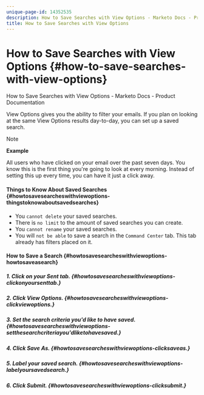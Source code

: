 ```yaml
---
unique-page-id: 14352535
description: How to Save Searches with View Options - Marketo Docs - Product Documentation
title: How to Save Searches with View Options
---
```


# How to Save Searches with View Options {#how-to-save-searches-with-view-options}

How to Save Searches with View Options - Marketo Docs - Product Documentation

View Options gives you the ability to filter your emails. If you plan on looking at the same View Options results day-to-day, you can set up a saved search.

>[!NOTE]
>
>**Example**
>
>All users who have clicked on your email over the past seven days. You know this is the first thing you're going to look at every morning. Instead of setting this up every time, you can have it just a click away.

#### Things to Know About Saved Searches {#howtosavesearcheswithviewoptions-thingstoknowaboutsavedsearches}

* You `cannot delete` your saved searches.
* There is `no limit` to the amount of saved searches you can create.
* You `cannot rename` your saved searches.
* You will `not be able` to save a search in the `Command Center` tab. This tab already has filters placed on it.

#### How to Save a Search {#howtosavesearcheswithviewoptions-howtosaveasearch}

##### 1. Click on your Sent tab. {#howtosavesearcheswithviewoptions-clickonyoursenttab.}

##### 2. Click View Options. {#howtosavesearcheswithviewoptions-clickviewoptions.}

##### 3. Set the search criteria you'd like to have saved. {#howtosavesearcheswithviewoptions-setthesearchcriteriayou'dliketohavesaved.}

##### 4. Click Save As. {#howtosavesearcheswithviewoptions-clicksaveas.}

##### 5. Label your saved search. {#howtosavesearcheswithviewoptions-labelyoursavedsearch.}

##### 6. Click Submit. {#howtosavesearcheswithviewoptions-clicksubmit.}

